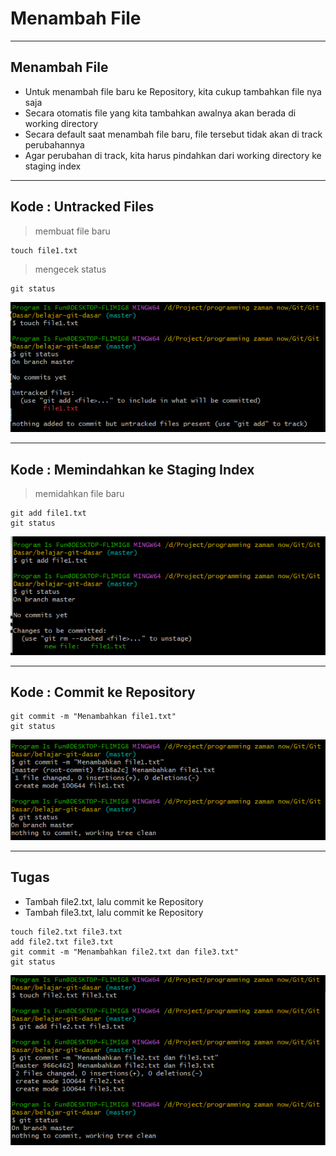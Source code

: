 # Menambah File

---

## Menambah File

- Untuk menambah file baru ke Repository, kita cukup tambahkan file nya saja
- Secara otomatis file yang kita tambahkan awalnya akan berada di working directory
- Secara default saat menambah file baru, file tersebut tidak akan di track perubahannya
- Agar perubahan di track, kita harus pindahkan dari working directory ke staging index
---

## Kode : Untracked Files

> membuat file baru
```
touch file1.txt
```

> mengecek status
```
git status
```

![1](../assets/img/7/1.PNG)

---

## Kode : Memindahkan ke Staging Index

> memidahkan file baru
```
git add file1.txt
git status
```

![2](../assets/img/7/2.PNG)

---

## Kode : Commit ke Repository

```
git commit -m "Menambahkan file1.txt"
git status
```

![3](../assets/img/7/3.PNG)

---

## Tugas

- Tambah file2.txt, lalu commit ke Repository
- Tambah file3.txt, lalu commit ke Repository

```
touch file2.txt file3.txt
add file2.txt file3.txt
git commit -m "Menambahkan file2.txt dan file3.txt"
git status
```

![4](../assets/img/7/4.PNG)